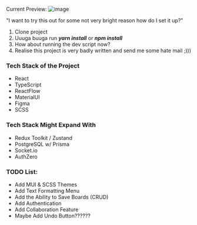 Current Preview:
![image](https://github.com/lunaticwithaduck/flownotes/assets/132492967/850233e1-b3c4-4066-8411-4b8fe1fc2969)

"I want to try this out for some not very bright reason how do I set it up?"
1. Clone project
2. Uuuga buuga run ***yarn install*** or ***npm install***
3. How about running the dev script now?
4. Realise this project is very badly written and send me some hate mail ;)))

### Tech Stack of the Project

- React
- TypeScript
- ReactFlow
- MaterialUI
- Figma
- SCSS

### Tech Stack Might Expand With

- Redux Toolkit / Zustand
- PostgreSQL w/ Prisma
- Socket.io
- AuthZero

### TODO List:
- Add MUI & SCSS Themes
- Add Text Formatting Menu
- Add the Ability to Save Boards (CRUD)
- Add Authentication
- Add Collaboration Feature
- Maybe Add Undo Button??????
